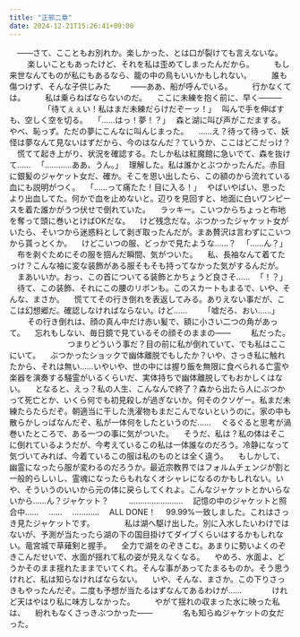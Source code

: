 ```yaml
---
title: "正邪二章"
date: 2024-12-21T15:26:41+09:00
---
```

　――さて、ここともお別れか。楽しかった、とは口が裂けても言えないな。
　
　楽しいこともあったけど、それを私は歪めてしまったんだから。
　
　もし来世なんてものが私にもあるなら、籠の中の鳥もいいかもしれない。
　
　誰も傷つけず、そんな子供じみた
　
　――ああ、船が呼んでいる。
　
　行かなくては。
　
　私は乗らねばならないのだ。
　ここに未練を抱く前に、早く―――
　
　
　
　｢待てぇぇい！私はまだ未練だらけだぞーッ！｣
　叫んで手を伸ばすも、空しく空を切る。
　｢……はっ！夢！？｣
　森と湖に叫び声がこだまする。やべ、恥っず。ただの夢にこんなに叫んじまった。
　……え？待って待って、妖怪は夢なんて見ないはずだから、今のはなんだ？ていうか、ここはどこだっけ？
　慌てて起き上がり、状況を確認する。たしか私は紅魔館に急いでて、森を抜けて……
　｢…………ああ、うん。｣
　理解した。私は誰かとぶつかったんだ。赤目に銀髪のジャケット女だ、確か。そこを思い出したら、この額のから流れている血にも説明がつく。
　｢……って痛たた！目に入る！｣
　やばいやばい、思ったより出血してた。何かで血を止めないと。辺りを見回すと、地面に白いワンピースを着た誰かがうつ伏せで倒れていた。
　ラッキー。こいつからちょっと布地を奪って頭に巻いとけばOKだな。
　けど残念だな。ぶつかったジャケット女がいたら、そいつから迷惑料として剥ぎ取ったんだが。まあ贅沢は言わずにこいつから貰っとくか。
　けどこいつの服、どっかで見たような……？
　｢……ん？｣
　布を剥ぐためにその服を掴んだ瞬間、気がついた。
　私、長袖なんて着てたっけ？こんな袖に変な装飾がある服そもそも持ってなかった気がするんだが。
　まあいいか。おっ、この首についてる装飾とかちょうど良さそ……
　｢！？｣
　待て、この装飾、それにこの腰のリボンも。このスカートもまるで、いや、そんな、まさか。
　慌ててその行き倒れを表返してみる。ありえない事だが、ここは幻想郷だ。確認しなければならない。けど……
　
　｢嘘だろ、おい……｣
　
　その行き倒れは、顔の真ん中だけ赤い髪で、額に小さい二つの角があって。
　忘れもしない、毎日鏡で見ているその顔そのままの――
　
　私だった。
　
　
　
　
　
　つまりどういう事だ？目の前に私が倒れていて、でも私はここにいて。
　ぶつかったショックで幽体離脱でもしたか？いや、さっき私に触れたから、それは無い……いやいや、世の中には握り飯を無限に食べられる亡霊や楽器を演奏する騒霊がいるくらいだ、実体持ちで幽体離脱してもおかしくはない。
　となると、えっ？私の人生、こんなんで終了？森から出たら人にぶつかって死亡とか、いくら何でも初見殺しが過ぎないか。何そのクソゲー。私まだ未練たらたらだぞ。朝適当に干した洗濯物もまだこんでないというのに。家の中も散らかしっぱなんだぞ、私が一体何をしたというのだ……
　ぐるぐると思考が渦巻いたところで、ある一つの事に気がついた。
　そうだ、私は？私の体はそこに倒れているようだが、今考えているこの私は一体誰なのだろう。冷静になって気づいてみれば、今着ているこの服は私のものとは全く違う。
　もしかして、幽霊になったら服が変わるのだろうか。最近宗教界ではフォルムチェンジが割と一般的らしいし、霊魂になったらもれなくオシャレになるのかもしれない。いや、そういうのいいから元の体に戻らしてくれよ。こんなジャケットとかいらないから……ん？ジャケット？
　
　……………………
　記憶の中のジャケットと照合中……
　……
　…………
　ALL DONE！
　99.99%一致しました。これはさっき見たジャケットです。
　
　
　私は湖へ駆け出した。別に入水したいわけではないが、予測が当たったら湖の下の国目掛けてダイブくらいはするかもしれない。竜宮城で草薙剣と握手。
　全力で湖をのぞきこむ。あまりに勢いよくのぞきこんだせいで、水面が揺れて私の姿が見えなくなる。
　やめろ、水面よ、どうかそのまま揺れたままでいてくれ。そんな事があってたまるものか。そう思うけれど、私は知らなければならない。
　いや、そんな、まさか。この下りさっきもやったんだぞ。二度も予想が当たるはずなんてあるわけが……
　
　
　けれど天はやはり私に味方しなかった。
　
　やがて揺れの収まった水に映った私は、
　紛れもなくさっきぶつかった――
　
　
　名も知らぬジャケットの女だった。
　
　
